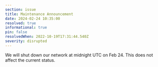 ```yaml
---
section: issue
title: Maintenance Announcement
date: 2024-02-24 10:35:00
resolved: true
informational: true
pin: false
resolvedWhen: 2022-10-19T17:31:44.540Z
severity: disrupted
---
```


We will shut down our network at midnight UTC on Feb 24. This does not affect the current status.
